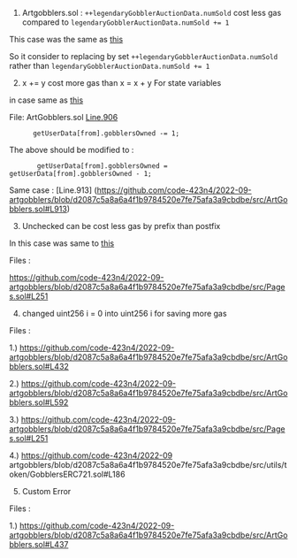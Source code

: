 1. Artgobblers.sol :  `++legendaryGobblerAuctionData.numSold` cost less gas compared to `legendaryGobblerAuctionData.numSold += 1`

This case was the same as [this](https://code4rena.com/reports/2022-05-opensea-seaport#g-06-ordercombinersol-totalfilteredexecutions-costs-less-gas-compared-to-totalfilteredexecutions--1)

So it consider to replacing by set `++legendaryGobblerAuctionData.numSold` rather than `legendaryGobblerAuctionData.numSold += 1`

2. x += y cost more gas than x = x + y For state variables

in case same as [this](https://code4rena.com/reports/2022-08-rigor#g-11-x--y-costs-more-gas-than-x--x--y-for-state-variables) 

File: ArtGobblers.sol [Line.906](https://github.com/code-423n4/2022-09-artgobblers/blob/d2087c5a8a6a4f1b9784520e7fe75afa3a9cbdbe/src/ArtGobblers.sol#L906)

```
      getUserData[from].gobblersOwned -= 1;
```

The above should be modified to :

```
       getUserData[from].gobblersOwned = getUserData[from].gobblersOwned - 1;
```

Same case : [Line.913] (https://github.com/code-423n4/2022-09-artgobblers/blob/d2087c5a8a6a4f1b9784520e7fe75afa3a9cbdbe/src/ArtGobblers.sol#L913)


3. Unchecked can be cost less gas by prefix than postfix

In this case was same to [this](https://code4rena.com/reports/2022-08-rigor#g-04-x-is-more-efficient-than-xsaves-6-gas)

Files : 

https://github.com/code-423n4/2022-09-artgobblers/blob/d2087c5a8a6a4f1b9784520e7fe75afa3a9cbdbe/src/Pages.sol#L251


4. changed uint256 i = 0 into uint256 i for saving more gas

Files : 

1.) https://github.com/code-423n4/2022-09-artgobblers/blob/d2087c5a8a6a4f1b9784520e7fe75afa3a9cbdbe/src/ArtGobblers.sol#L432

2.) https://github.com/code-423n4/2022-09-artgobblers/blob/d2087c5a8a6a4f1b9784520e7fe75afa3a9cbdbe/src/ArtGobblers.sol#L592

3.) https://github.com/code-423n4/2022-09-artgobblers/blob/d2087c5a8a6a4f1b9784520e7fe75afa3a9cbdbe/src/Pages.sol#L251

4.) https://github.com/code-423n4/2022-09 artgobblers/blob/d2087c5a8a6a4f1b9784520e7fe75afa3a9cbdbe/src/utils/token/GobblersERC721.sol#L186

5. Custom Error 

Files : 

1.) https://github.com/code-423n4/2022-09-artgobblers/blob/d2087c5a8a6a4f1b9784520e7fe75afa3a9cbdbe/src/ArtGobblers.sol#L437





